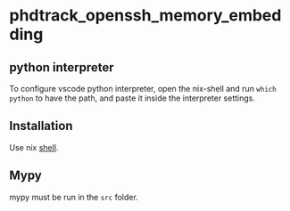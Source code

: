 # phdtrack_openssh_memory_embedding

## python interpreter

To configure vscode python interpreter, open the nix-shell and run `which python` to have the path, and paste it inside the interpreter settings.

## Installation

Use nix [shell](https://ryantm.github.io/nixpkgs/languages-frameworks/python/).

## Mypy

mypy must be run in the `src` folder.
